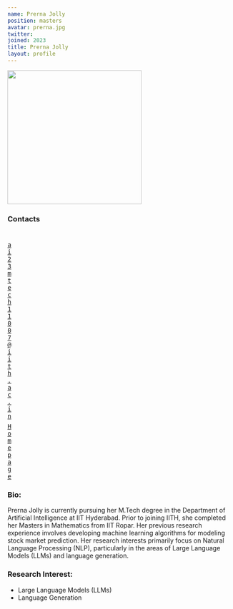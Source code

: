 ```yaml
---
name: Prerna Jolly
position: masters
avatar: prerna.jpg
twitter: 
joined: 2023
title: Prerna Jolly
layout: profile
---
```


<img width="300" src="{{site.baseurl}}/images/people/{{page.avatar}}" data-action="zoom">

### Contacts

<div class="row">
<div class="col-1" style="width:5px">
    <b><a href="mailto:ai23mtech11007@iith.ac.in" target="_blank"><i class="fa fa-envelope-o"></i></a></b><br>
    <span style="display: block; margin-bottom: 0.5em"></span>
    <b><a href="https://www.linkedin.com/in/shrenik-ganguli-7281341a9/" target="_blank"><i class="fa fa-globe"></i></a></b>
    <span style="display: block; margin-bottom: 0.5em"></span>
</div>
<div class="col-1" style="width:5px">
    <a href="mailto:ai23mtech11007@iith.ac.in" target="_blank"><samp>ai23mtech11007@iith.ac.in</samp></a>
    <span style="display: block; margin-bottom: 0.5em"></span>
    <a href="https://www.linkedin.com/in/prerna-jolly-45118619a" target="_blank"><samp>Homepage</samp></a><br>
    <span style="display: block; margin-bottom: 0.5em"></span>
</div>
</div>
<span style="display: block; margin-bottom: 1em"></span>

### Bio:
Prerna Jolly is currently pursuing her M.Tech degree in the Department of Artificial Intelligence at IIT Hyderabad. Prior to joining IITH, she completed her Masters in Mathematics from IIT Ropar. Her previous research experience involves developing machine learning algorithms for modeling stock market prediction. Her research interests primarily focus on Natural Language Processing (NLP), particularly in the areas of Large Language Models (LLMs) and language generation.


### Research Interest:
- Large Language Models (LLMs)
- Language Generation

